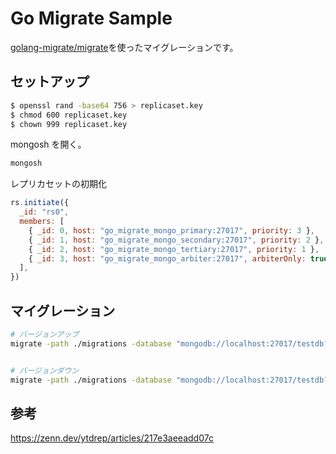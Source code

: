 # Go Migrate Sample

[golang-migrate/migrate](https://github.com/golang-migrate/migrate)を使ったマイグレーションです。

## セットアップ

```bash
$ openssl rand -base64 756 > replicaset.key
$ chmod 600 replicaset.key
$ chown 999 replicaset.key
```

mongosh を開く。

```bash
mongosh
```

レプリカセットの初期化

```js
rs.initiate({
  _id: "rs0",
  members: [
    { _id: 0, host: "go_migrate_mongo_primary:27017", priority: 3 },
    { _id: 1, host: "go_migrate_mongo_secondary:27017", priority: 2 },
    { _id: 2, host: "go_migrate_mongo_tertiary:27017", priority: 1 },
    { _id: 3, host: "go_migrate_mongo_arbiter:27017", arbiterOnly: true },
  ],
})
```

## マイグレーション

```bash
# バージョンアップ
migrate -path ./migrations -database "mongodb://localhost:27017/testdb?directConnection=true" up


# バージョンダウン
migrate -path ./migrations -database "mongodb://localhost:27017/testdb?directConnection=true" down
```

## 参考

https://zenn.dev/ytdrep/articles/217e3aeeadd07c
